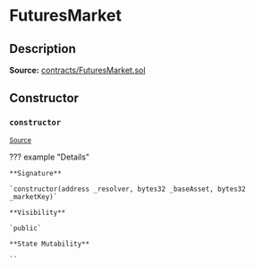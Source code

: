 # FuturesMarket

## Description

**Source:** [contracts/FuturesMarket.sol](https://github.com/Synthetixio/synthetix/tree/v2.82.1/contracts/FuturesMarket.sol)

## Constructor

### `constructor`

<sub>[Source](https://github.com/Synthetixio/synthetix/tree/v2.82.1/contracts/FuturesMarket.sol#L59)</sub>

??? example "Details"

    **Signature**

    `constructor(address _resolver, bytes32 _baseAsset, bytes32 _marketKey)`

    **Visibility**

    `public`

    **State Mutability**

    ``
